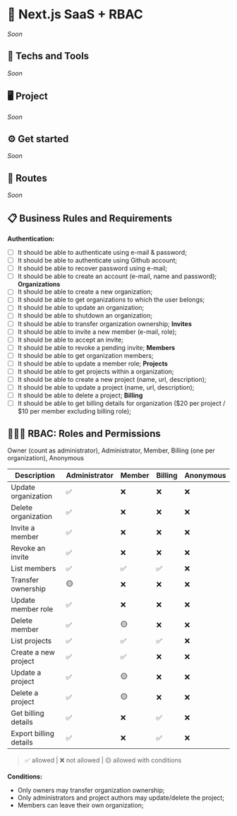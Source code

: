 # 🔐 Next.js SaaS + RBAC
<!-- Resume of this project -->
<!-- This project contains all the necessary boilerplate to setup a multi-tenant SaaS with Next.js including authentication and RBAC authorization. -->
*Soon*

## 🚀 Techs and Tools
*Soon*
<!-- TurboRepo + Monorepo -->
<!-- API: Fastify + ZOD + Typescriopt + Prisma ORM -->
<!-- Database: Docker + PostgreSQL -->

## 🖥️ Project
*Soon*

## ⚙️ Get started
*Soon*
<!-- pnpm i -->
<!-- run api... -->
<!-- docker compose up -d -->

## 🔗 Routes
*Soon*

## 📋 Business Rules and Requirements

**Authentication:**
- [ ] It should be able to authenticate using e-mail & password;
- [ ] It should be able to authenticate using Github account;
- [ ] It should be able to recover password using e-mail;
- [ ] It should be able to create an account (e-mail, name and password);
**Organizations**
- [ ] It should be able to create a new organization;
- [ ] It should be able to get organizations to which the user belongs;
- [ ] It should be able to update an organization;
- [ ] It should be able to shutdown an organization;
- [ ] It should be able to transfer organization ownership;
**Invites**
- [ ] It should be able to invite a new member (e-mail, role);
- [ ] It should be able to accept an invite;
- [ ] It should be able to revoke a pending invite;
**Members**
- [ ] It should be able to get organization members;
- [ ] It should be able to update a member role;
**Projects**
- [ ] It should be able to get projects within a organization;
- [ ] It should be able to create a new project (name, url, description);
- [ ] It should be able to update a project (name, url, description);
- [ ] It should be able to delete a project;
**Billing**
- [ ] It should be able to get billing details for organization ($20 per project / $10 per member excluding billing role);

## 🧑🏼‍💻 RBAC: Roles and Permissions
Owner (count as administrator), Administrator, Member, Billing (one per organization), Anonymous

| Description              | Administrator | Member | Billing | Anonymous |
| ------------------------ | ------------- | ------ | ------- | --------- |
| Update organization      | ✅            | ❌     | ❌       | ❌        |
| Delete organization      | ✅            | ❌     | ❌       | ❌        |
| Invite a member          | ✅            | ❌     | ❌       | ❌        |
| Revoke an invite         | ✅            | ❌     | ❌       | ❌        |
| List members             | ✅            | ✅     | ✅       | ❌        |
| Transfer ownership       | 🟡            | ❌     | ❌       | ❌        |
| Update member role       | ✅            | ❌     | ❌       | ❌        |
| Delete member            | ✅            | 🟡     | ❌       | ❌        |
| List projects            | ✅            | ✅     | ✅       | ❌        |
| Create a new project     | ✅            | ✅     | ❌       | ❌        |
| Update a project         | ✅            | 🟡     | ❌       | ❌        |
| Delete a project         | ✅            | 🟡     | ❌       | ❌        |
| Get billing details      | ✅            | ❌     | ✅       | ❌        |
| Export billing details   | ✅            | ❌     | ✅       | ❌        |

> ✅ allowed | 
> ❌ not allowed | 
> 🟡 allowed with conditions

**Conditions:**
- Only owners may transfer organization ownership;
- Only administrators and project authors may update/delete the project;
- Members can leave their own organization;